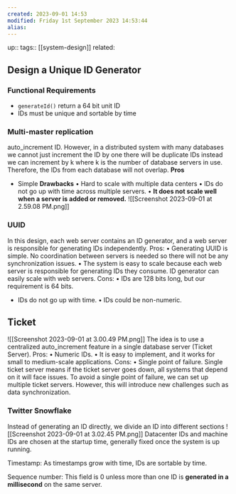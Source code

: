 ```yaml
---
created: 2023-09-01 14:53
modified: Friday 1st September 2023 14:53:44
alias:
---
```

up::
tags:: [[system-design]]
related:

## Design a Unique ID Generator

### Functional Requirements

- `generateId()` return a 64 bit unit ID
- IDs must be unique and sortable by time
### Multi-master replication
auto_increment ID. However, in a distributed system with many databases we cannot just increment the ID by one there will be duplicate IDs instead we can increment by k where k is the number of database servers in use. Therefore, the IDs from each database will not overlap.
**Pros**
- Simple
**Drawbacks**
• Hard to scale with multiple data centers
• IDs do not go up with time across multiple servers.
• **It does not scale well when a server is added or removed.**
![[Screenshot 2023-09-01 at 2.59.08 PM.png]]

### UUID
In this design, each web server contains an ID generator, and a web server is responsible for generating IDs independently.
Pros:
• Generating UUID is simple. No coordination between servers is needed so there will not be any synchronization issues.
• The system is easy to scale because each web server is responsible for generating IDs they consume. ID generator can easily scale with web servers.
Cons:
• IDs are 128 bits long, but our requirement is 64 bits.
- IDs do not go up with time.
• IDs could be non-numeric.


## Ticket
![[Screenshot 2023-09-01 at 3.00.49 PM.png]]
The idea is to use a centralized auto_increment feature in a single database server (Ticket Server).
Pros:
• Numeric IDs.
• It is easy to implement, and it works for small to medium-scale applications.
Cons:
• Single point of failure. Single ticket server means if the ticket server goes down, all systems that depend on it will face issues. To avoid a single point of failure, we can set up multiple ticket servers. However, this will introduce new challenges such as data synchronization.

### Twitter Snowflake
Instead of generating an ID directly, we divide an ID into different sections
![[Screenshot 2023-09-01 at 3.02.45 PM.png]]
Datacenter IDs and machine IDs are chosen at the startup time, generally fixed once the system is up running.

Timestamp: As timestamps grow with time, IDs are sortable by time.

Sequence number: This field is 0 unless more than one ID is **generated in a millisecond** on the same server.

